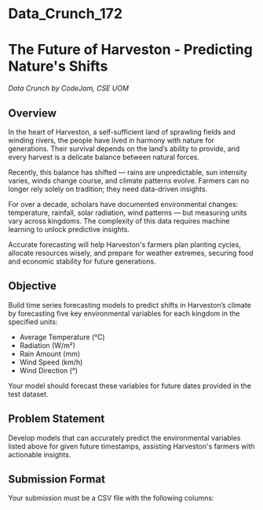 # Data_Crunch_172


# The Future of Harveston - Predicting Nature's Shifts  
_Data Crunch by CodeJam, CSE UOM_

## Overview
In the heart of Harveston, a self-sufficient land of sprawling fields and winding rivers, the people have lived in harmony with nature for generations. Their survival depends on the land’s ability to provide, and every harvest is a delicate balance between natural forces.

Recently, this balance has shifted — rains are unpredictable, sun intensity varies, winds change course, and climate patterns evolve. Farmers can no longer rely solely on tradition; they need data-driven insights.

For over a decade, scholars have documented environmental changes: temperature, rainfall, solar radiation, wind patterns — but measuring units vary across kingdoms. The complexity of this data requires machine learning to unlock predictive insights.

Accurate forecasting will help Harveston's farmers plan planting cycles, allocate resources wisely, and prepare for weather extremes, securing food and economic stability for future generations.

## Objective
Build time series forecasting models to predict shifts in Harveston’s climate by forecasting five key environmental variables for each kingdom in the specified units:

- Average Temperature (°C)  
- Radiation (W/m²)  
- Rain Amount (mm)  
- Wind Speed (km/h)  
- Wind Direction (°)  

Your model should forecast these variables for future dates provided in the test dataset.

## Problem Statement
Develop models that can accurately predict the environmental variables listed above for given future timestamps, assisting Harveston's farmers with actionable insights.

## Submission Format
Your submission must be a CSV file with the following columns:


